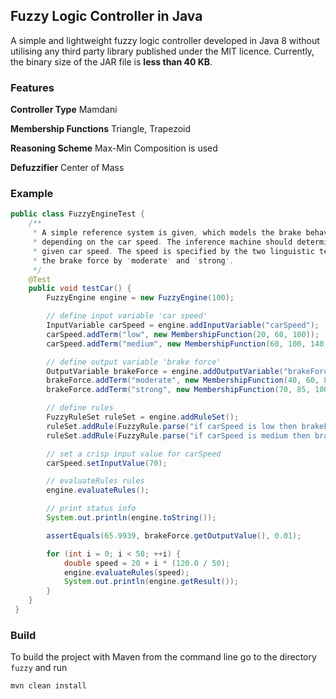 ## Fuzzy Logic Controller in Java
A simple and lightweight fuzzy logic controller developed in Java 8 without utilising any third party library published under the MIT licence.
Currently, the binary size of the JAR file is **less than 40 KB**.

### Features
**Controller Type** Mamdani

**Membership Functions** Triangle, Trapezoid

**Reasoning Scheme** Max-Min Composition is used

**Defuzzifier** Center of Mass

### Example
```java
public class FuzzyEngineTest {
    /**
     * A simple reference system is given, which models the brake behaviour of a car driver
     * depending on the car speed. The inference machine should determine the brake force for a
     * given car speed. The speed is specified by the two linguistic terms 'low' and 'medium', and
     * the brake force by 'moderate' and 'strong'.
     */
    @Test
    public void testCar() {
        FuzzyEngine engine = new FuzzyEngine(100);

        // define input variable 'car speed'
        InputVariable carSpeed = engine.addInputVariable("carSpeed");
        carSpeed.addTerm("low", new MembershipFunction(20, 60, 100));
        carSpeed.addTerm("medium", new MembershipFunction(60, 100, 140));

        // define output variable 'brake force'
        OutputVariable brakeForce = engine.addOutputVariable("brakeForce");
        brakeForce.addTerm("moderate", new MembershipFunction(40, 60, 80));
        brakeForce.addTerm("strong", new MembershipFunction(70, 85, 100));

        // define rules
        FuzzyRuleSet ruleSet = engine.addRuleSet();
        ruleSet.addRule(FuzzyRule.parse("if carSpeed is low then brakeForce is moderate", engine));
        ruleSet.addRule(FuzzyRule.parse("if carSpeed is medium then brakeForce is strong", engine));

        // set a crisp input value for carSpeed
        carSpeed.setInputValue(70);

        // evaluateRules rules
        engine.evaluateRules();

        // print status info
        System.out.println(engine.toString());

        assertEquals(65.9939, brakeForce.getOutputValue(), 0.01);

        for (int i = 0; i < 50; ++i) {
            double speed = 20 + i * (120.0 / 50);
            engine.evaluateRules(speed);
            System.out.println(engine.getResult());
        }
    }
 }
```

### Build
To build the project with Maven from the command line go to the directory `fuzzy` and run 
```bash
mvn clean install
```